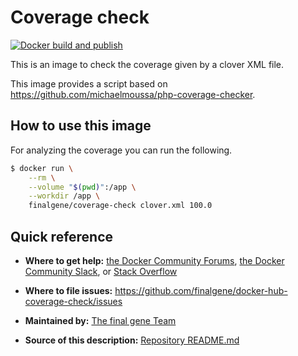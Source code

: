 # Coverage check

[![Docker build and publish](https://github.com/final-gene/docker-hub-coverage-check/actions/workflows/publish.yml/badge.svg)](https://github.com/final-gene/docker-hub-coverage-check/actions/workflows/publish.yml)

This is an image to check the coverage given by a clover XML file.

This image provides a script based on https://github.com/michaelmoussa/php-coverage-checker.

## How to use this image
For analyzing the coverage you can run the following.

```bash
$ docker run \
    --rm \
    --volume "$(pwd)":/app \
    --workdir /app \
    finalgene/coverage-check clover.xml 100.0
```

## Quick reference
* **Where to get help:**
[the Docker Community Forums](https://forums.docker.com), [the Docker Community Slack](https://blog.docker.com/2016/11/introducing-docker-community-directory-docker-community-slack), or [Stack Overflow](https://stackoverflow.com/search?tab=newest&q=docker)

* **Where to file issues:**
https://github.com/finalgene/docker-hub-coverage-check/issues

* **Maintained by:**
[The final gene Team](https://github.com/finalgene)

* **Source of this description:**
[Repository README.md](https://github.com/finalgene/docker-hub-coverage-check/blob/master/README.md)
